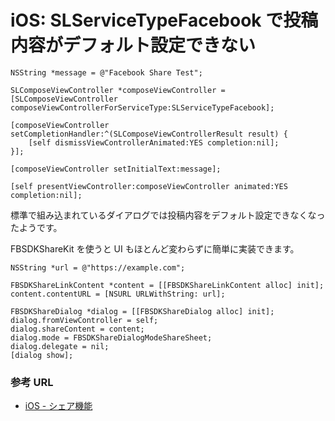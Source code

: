 # iOS: SLServiceTypeFacebook で投稿内容がデフォルト設定できない


    NSString *message = @"Facebook Share Test";

    SLComposeViewController *composeViewController = [SLComposeViewController composeViewControllerForServiceType:SLServiceTypeFacebook];

    [composeViewController setCompletionHandler:^(SLComposeViewControllerResult result) {
        [self dismissViewControllerAnimated:YES completion:nil];
    }];
    
    [composeViewController setInitialText:message];

    [self presentViewController:composeViewController animated:YES completion:nil];


標準で組み込まれているダイアログでは投稿内容をデフォルト設定できなくなったようです。

FBSDKShareKit を使うと UI もほとんど変わらずに簡単に実装できます。

    NSString *url = @"https://example.com";

    FBSDKShareLinkContent *content = [[FBSDKShareLinkContent alloc] init];
    content.contentURL = [NSURL URLWithString: url];

    FBSDKShareDialog *dialog = [[FBSDKShareDialog alloc] init];
    dialog.fromViewController = self;
    dialog.shareContent = content;
    dialog.mode = FBSDKShareDialogModeShareSheet;
    dialog.delegate = nil;
    [dialog show];












### 参考 URL

- [iOS \- シェア機能](https://developers.facebook.com/docs/sharing/ios)
